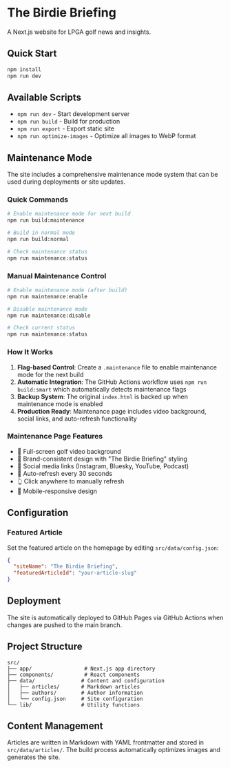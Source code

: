 # The Birdie Briefing

A Next.js website for LPGA golf news and insights.

## Quick Start

```bash
npm install
npm run dev
```

## Available Scripts

- `npm run dev` - Start development server
- `npm run build` - Build for production
- `npm run export` - Export static site
- `npm run optimize-images` - Optimize all images to WebP format

## Maintenance Mode

The site includes a comprehensive maintenance mode system that can be used during deployments or site updates.

### Quick Commands

```bash
# Enable maintenance mode for next build
npm run build:maintenance

# Build in normal mode
npm run build:normal

# Check maintenance status
npm run maintenance:status
```

### Manual Maintenance Control

```bash
# Enable maintenance mode (after build)
npm run maintenance:enable

# Disable maintenance mode
npm run maintenance:disable

# Check current status
npm run maintenance:status
```

### How It Works

1. **Flag-based Control**: Create a `.maintenance` file to enable maintenance mode for the next build
2. **Automatic Integration**: The GitHub Actions workflow uses `npm run build:smart` which automatically detects maintenance flags
3. **Backup System**: The original `index.html` is backed up when maintenance mode is enabled
4. **Production Ready**: Maintenance page includes video background, social links, and auto-refresh functionality

### Maintenance Page Features

- 🎥 Full-screen golf video background
- 🎨 Brand-consistent design with "The Birdie Briefing" styling
- 📱 Social media links (Instagram, Bluesky, YouTube, Podcast)
- 🔄 Auto-refresh every 30 seconds
- 👆 Click anywhere to manually refresh
- 📱 Mobile-responsive design

## Configuration

### Featured Article

Set the featured article on the homepage by editing `src/data/config.json`:

```json
{
  "siteName": "The Birdie Briefing",
  "featuredArticleId": "your-article-slug"
}
```

## Deployment

The site is automatically deployed to GitHub Pages via GitHub Actions when changes are pushed to the main branch.

## Project Structure

```
src/
├── app/                 # Next.js app directory
├── components/          # React components
├── data/               # Content and configuration
│   ├── articles/       # Markdown articles
│   ├── authors/        # Author information
│   └── config.json     # Site configuration
└── lib/                # Utility functions
```

## Content Management

Articles are written in Markdown with YAML frontmatter and stored in `src/data/articles/`. The build process automatically optimizes images and generates the site.

